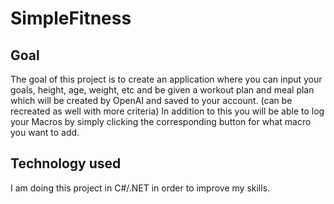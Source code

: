 # SimpleFitness

## Goal
The goal of this project is to create an application where you can input your goals, height, age, weight, etc and be given a
workout plan and meal plan which will be created by OpenAI and saved to your account. (can be recreated as well with more criteria) 
In addition to this you will be able to log your Macros by simply clicking 
the corresponding button for what macro you want to add.

## Technology used

I am doing this project in C#/.NET in order to improve my skills.